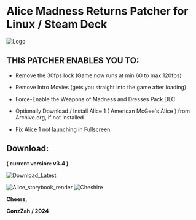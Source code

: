 # Alice Madness Returns Patcher for Linux / Steam Deck

![Logo](https://github.com/ConzZah/Alice-Madness-Returns-Patcher_Linux/assets/69615452/48195970-ab3f-4bec-8ba5-f091552b221b)

 ## **THIS PATCHER ENABLES YOU TO:**

- Remove the 30fps lock (Game now runs at min 60 to max 120fps)

- Remove Intro Movies (gets you straight into the game after loading)

- Force-Enable the Weapons of Madness and Dresses Pack DLC

- Optionally Download / Install Alice 1 ( American McGee's Alice ) from Archive.org, if not installed

- Fix Alice 1 not launching in Fullscreen

## Download:

**( current version: v3.4 )**
<p>
  <a href="https://github.com/ConzZah/Alice-Madness-Returns-Patcher_Linux/archive/refs/heads/main.zip">
    <img alt="Download_Latest" src="https://img.shields.io/badge/download-latest_release-0688CB.svg">
  </a>
</p>

![Alice_storybook_render](https://github.com/ConzZah/Alice-Madness-Returns-Patcher_Linux/assets/69615452/11c90424-d6d9-498e-a6fe-b5389081c68f)
 ![Cheshire](https://github.com/ConzZah/Alice-Madness-Returns-Patcher_Linux/assets/69615452/35ffd6ce-115a-4c30-9f3a-0c7fd25d81b6)


**Cheers,**

**ConzZah / 2024**
